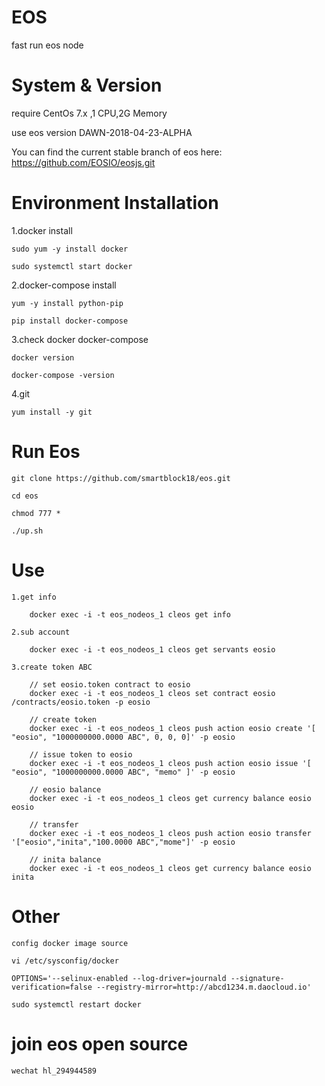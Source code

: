 # EOS
 
 fast run eos node

# System & Version

 require CentOs 7.x ,1 CPU,2G Memory

 use eos version DAWN-2018-04-23-ALPHA
 
 You can find the current stable branch of eos here: https://github.com/EOSIO/eosjs.git

# Environment Installation

1.docker install

	sudo yum -y install docker
	
	sudo systemctl start docker
	
2.docker-compose install

	yum -y install python-pip
	
	pip install docker-compose
	
3.check docker docker-compose

	docker version
	
	docker-compose -version

4.git

	yum install -y git

# Run Eos

	git clone https://github.com/smartblock18/eos.git
	
	cd eos
	
	chmod 777 *
	
	./up.sh
	
# Use

	1.get info
	
		docker exec -i -t eos_nodeos_1 cleos get info
	
	2.sub account
	
		docker exec -i -t eos_nodeos_1 cleos get servants eosio
		
	3.create token ABC
		
		// set eosio.token contract to eosio
		docker exec -i -t eos_nodeos_1 cleos set contract eosio /contracts/eosio.token -p eosio
		
		// create token 
		docker exec -i -t eos_nodeos_1 cleos push action eosio create '[ "eosio", "1000000000.0000 ABC", 0, 0, 0]' -p eosio
		
		// issue token to eosio
		docker exec -i -t eos_nodeos_1 cleos push action eosio issue '[ "eosio", "1000000000.0000 ABC", "memo" ]' -p eosio
		
		// eosio balance
		docker exec -i -t eos_nodeos_1 cleos get currency balance eosio eosio
		
		// transfer
		docker exec -i -t eos_nodeos_1 cleos push action eosio transfer '["eosio","inita","100.0000 ABC","mome"]' -p eosio
		
		// inita balance
		docker exec -i -t eos_nodeos_1 cleos get currency balance eosio inita
		

# Other

	config docker image source 
	
	vi /etc/sysconfig/docker
	
	OPTIONS='--selinux-enabled --log-driver=journald --signature-verification=false --registry-mirror=http://abcd1234.m.daocloud.io'
	
	sudo systemctl restart docker
	
# join eos open source 

	wechat hl_294944589
